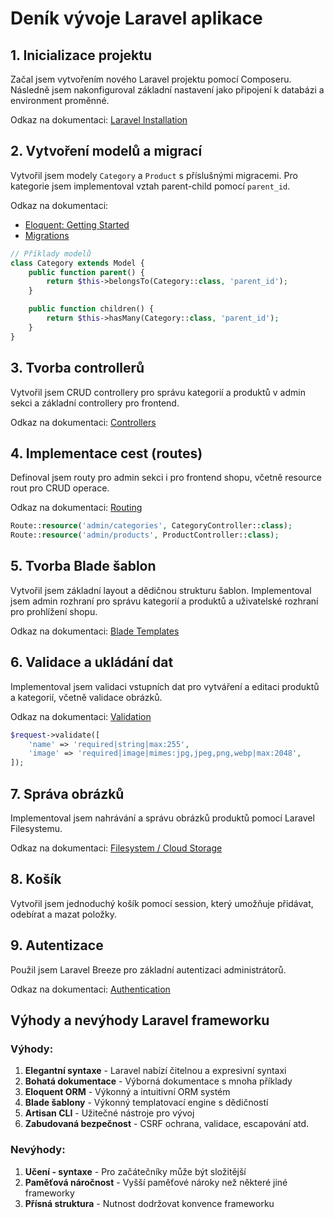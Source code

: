 # Deník vývoje Laravel aplikace

## 1. Inicializace projektu

Začal jsem vytvořením nového Laravel projektu pomocí Composeru. Následně jsem nakonfiguroval základní nastavení jako připojení k databázi a environment proměnné.

Odkaz na dokumentaci: [Laravel Installation](https://laravel.com/docs/10.x/installation)

## 2. Vytvoření modelů a migrací

Vytvořil jsem modely `Category` a `Product` s příslušnými migracemi. Pro kategorie jsem implementoval vztah parent-child pomocí `parent_id`.

Odkaz na dokumentaci:

-   [Eloquent: Getting Started](https://laravel.com/docs/10.x/eloquent)
-   [Migrations](https://laravel.com/docs/10.x/migrations)

```php
// Příklady modelů
class Category extends Model {
    public function parent() {
        return $this->belongsTo(Category::class, 'parent_id');
    }

    public function children() {
        return $this->hasMany(Category::class, 'parent_id');
    }
}
```

## 3. Tvorba controllerů

Vytvořil jsem CRUD controllery pro správu kategorií a produktů v admin sekci a základní controllery pro frontend.

Odkaz na dokumentaci: [Controllers](https://laravel.com/docs/10.x/controllers)

## 4. Implementace cest (routes)

Definoval jsem routy pro admin sekci i pro frontend shopu, včetně resource rout pro CRUD operace.

Odkaz na dokumentaci: [Routing](https://laravel.com/docs/10.x/routing)

```php
Route::resource('admin/categories', CategoryController::class);
Route::resource('admin/products', ProductController::class);
```

## 5. Tvorba Blade šablon

Vytvořil jsem základní layout a dědičnou strukturu šablon. Implementoval jsem admin rozhraní pro správu kategorií a produktů a uživatelské rozhraní pro prohlížení shopu.

Odkaz na dokumentaci: [Blade Templates](https://laravel.com/docs/10.x/blade)

## 6. Validace a ukládání dat

Implementoval jsem validaci vstupních dat pro vytváření a editaci produktů a kategorií, včetně validace obrázků.

Odkaz na dokumentaci: [Validation](https://laravel.com/docs/10.x/validation)

```php
$request->validate([
    'name' => 'required|string|max:255',
    'image' => 'required|image|mimes:jpg,jpeg,png,webp|max:2048',
]);
```

## 7. Správa obrázků

Implementoval jsem nahrávání a správu obrázků produktů pomocí Laravel Filesystemu.

Odkaz na dokumentaci: [Filesystem / Cloud Storage](https://laravel.com/docs/10.x/filesystem)

## 8. Košík

Vytvořil jsem jednoduchý košík pomocí session, který umožňuje přidávat, odebírat a mazat položky.

## 9. Autentizace

Použil jsem Laravel Breeze pro základní autentizaci administrátorů.

Odkaz na dokumentaci: [Authentication](https://laravel.com/docs/10.x/authentication)

## Výhody a nevýhody Laravel frameworku

### Výhody:

1. **Elegantní syntaxe** - Laravel nabízí čitelnou a expresivní syntaxi
2. **Bohatá dokumentace** - Výborná dokumentace s mnoha příklady
3. **Eloquent ORM** - Výkonný a intuitivní ORM systém
4. **Blade šablony** - Výkonný templatovací engine s dědičností
5. **Artisan CLI** - Užitečné nástroje pro vývoj
6. **Zabudovaná bezpečnost** - CSRF ochrana, validace, escapování atd.

### Nevýhody:

1. **Učení - syntaxe** - Pro začátečníky může být složitější
2. **Paměťová náročnost** - Vyšší paměťové nároky než některé jiné frameworky
3. **Přísná struktura** - Nutnost dodržovat konvence frameworku
